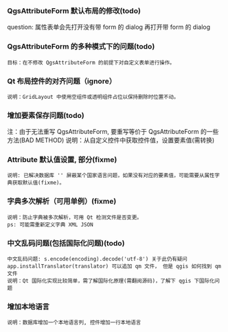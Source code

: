 ### QgsAttributeForm 默认布局的修改(todo)
question: 属性表单会先打开没有带 form 的 dialog 再打开带 form 的 dialog

### QgsAttributeForm 的多种模式下的问题(todo)
```
目标：在不修改 QgsAttributeForm 的前提下对自定义表单进行操作。
```
### Qt 布局控件的对齐问题（ignore）
```
说明：GridLayout 中使用空组件或透明组件占位以保持删除时位置不动。
```
### 增加要素保存问题(todo)
注：由于无法重写 QgsAttributeForm, 要重写等价于 QgsAttributeForm 的一些方法(BAD METHOD)
说明：从自定义控件中获取控件值，设置要素值(需转换)
### Attribute 默认值设置, 部分(fixme)
```
说明: 已解决数据库 '' 屏蔽某个国家语言问题，如果没有对应的要素值，可能需要从属性字典获取默认值(fixme)。
```
### 字典多次解析（可用单例）(fixme)
```
说明：防止字典被多次解析，可用 Qt 检测文件是否变更。
ps: 可能需重新定义字典 XML JSON
```
### 中文乱码问题(包括国际化问题)(todo)
```
中文乱码问题: s.encode(encoding).decode('utf-8') 关于此仍有疑问
app.installTranslator(translator) 可以追加 qm 文件， 但是 qgis 如何找到 qm 文件
说明：Qt 国际化实现比较简单，需了解国际化原理(需翻阅源码)，了解下 qgis 下国际化问题
```
### 增加本地语言
```
说明：数据库增加一个本地语言列, 控件增加一行本地语言
```